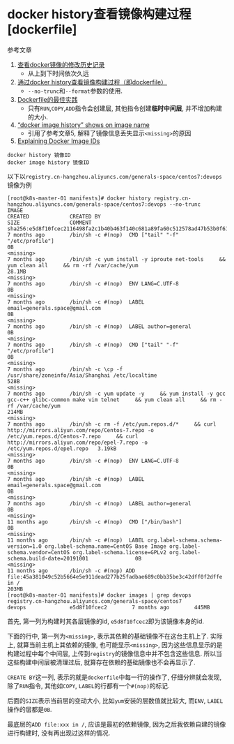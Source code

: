 # docker history查看镜像构建过程[dockerfile]

参考文章

1. [查看docker镜像的修改历史记录](https://www.jianshu.com/p/9d3d16691329)
    - 从上到下时间依次久远
2. [通过docker history查看镜像构建过程（即dockerfile）](https://www.cnblogs.com/cooper-73/p/9830371.html)
    - `--no-trunc`和`--format`参数的使用.
3. [Dockerfile的最佳实践](https://juejin.im/post/6844903922830671885)
    - 只有`RUN`,`COPY`,`ADD`指令会创建层, 其他指令创建**临时中间层**, 并不增加构建的大小.
4. [“docker image history” shows <missing> on image name](https://forums.docker.com/t/docker-image-history-shows-missing-on-image-name/33948)
    - 引用了参考文章5, 解释了镜像信息丢失显示`<missing>`的原因
5. [Explaining Docker Image IDs](https://windsock.io/explaining-docker-image-ids/)

```
docker history 镜像ID
docker image history 镜像ID
```

以下以`registry.cn-hangzhou.aliyuncs.com/generals-space/centos7:devops`镜像为例

```
[root@k8s-master-01 manifests]# docker history registry.cn-hangzhou.aliyuncs.com/generals-space/centos7:devops --no-trunc
IMAGE                                                                     CREATED             CREATED BY                                                                                                                                                                                                            SIZE                COMMENT
sha256:e5d8f10fcec2116498fa2c1b40b463f140c681a89fa60c512578ad47b53b0f61   7 months ago        /bin/sh -c #(nop)  CMD ["tail" "-f" "/etc/profile"]                                                                                                                                                                   0B
<missing>                                                                 7 months ago        /bin/sh -c yum install -y iproute net-tools     && yum clean all     && rm -rf /var/cache/yum                                                                                                                         28.1MB
<missing>                                                                 7 months ago        /bin/sh -c #(nop)  ENV LANG=C.UTF-8                                                                                                                                                                                   0B
<missing>                                                                 7 months ago        /bin/sh -c #(nop)  LABEL email=generals.space@gmail.com                                                                                                                                                               0B
<missing>                                                                 7 months ago        /bin/sh -c #(nop)  LABEL author=general                                                                                                                                                                               0B
<missing>                                                                 7 months ago        /bin/sh -c #(nop)  CMD ["tail" "-f" "/etc/profile"]                                                                                                                                                                   0B
<missing>                                                                 7 months ago        /bin/sh -c \cp -f /usr/share/zoneinfo/Asia/Shanghai /etc/localtime                                                                                                                                                    528B
<missing>                                                                 7 months ago        /bin/sh -c yum update -y     && yum install -y gcc gcc-c++ glibc-common make vim telnet     && yum clean all     && rm -rf /var/cache/yum                                                                             214MB
<missing>                                                                 7 months ago        /bin/sh -c rm -f /etc/yum.repos.d/*     && curl http://mirrors.aliyun.com/repo/Centos-7.repo -o /etc/yum.repos.d/Centos-7.repo     && curl http://mirrors.aliyun.com/repo/epel-7.repo -o /etc/yum.repos.d/epel.repo   3.19kB
<missing>                                                                 7 months ago        /bin/sh -c #(nop)  ENV LANG=C.UTF-8                                                                                                                                                                                   0B
<missing>                                                                 7 months ago        /bin/sh -c #(nop)  LABEL email=generals.space@gmail.com                                                                                                                                                               0B
<missing>                                                                 7 months ago        /bin/sh -c #(nop)  LABEL author=general                                                                                                                                                                               0B
<missing>                                                                 11 months ago       /bin/sh -c #(nop)  CMD ["/bin/bash"]                                                                                                                                                                                  0B
<missing>                                                                 11 months ago       /bin/sh -c #(nop)  LABEL org.label-schema.schema-version=1.0 org.label-schema.name=CentOS Base Image org.label-schema.vendor=CentOS org.label-schema.license=GPLv2 org.label-schema.build-date=20191001               0B
<missing>                                                                 11 months ago       /bin/sh -c #(nop) ADD file:45a381049c52b5664e5e911dead277b25fadbae689c0bb35be3c42dff0f2dffe in /                                                                                                                      203MB
[root@k8s-master-01 manifests]# docker images | grep devops
registry.cn-hangzhou.aliyuncs.com/generals-space/centos7                      devops              e5d8f10fcec2        7 months ago        445MB
```

首先, 第一列为构建时其各层镜像的id, `e5d8f10fcec2`即为该镜像本身的id.

下面的行中, 第一列为`<missing>`, 表示其依赖的基础镜像不在这台主机上了. 实际上, 就算当前主机上其依赖的镜像, 也可能显示`<missing>`, 因为这些信息显示的是构建过程中每个中间层, 上传到`registry`的镜像信息中并不包含这些信息. 所以当这些构建中间层被清理过后, 就算存在依赖的基础镜像也不会再显示了.

`CREATE BY`这一列, 表示的就是`dockerfile`中每一行的操作了, 仔细分辨就会发现, 除了`RUN`指令, 其他如`COPY`, `LABEL`的行都有一个`#(nop)`的标记.

后面的`SIZE`表示当前层的变动大小, 比如`yum`安装的层数值就比较大, 而`ENV`, `LABEL`操作的层都是`0B`.

最底层的`ADD file:xxx in /`, 应该是最初的依赖镜像, 因为之后我依赖自建的镜像进行构建时, 没有再出现过这样的情况.
